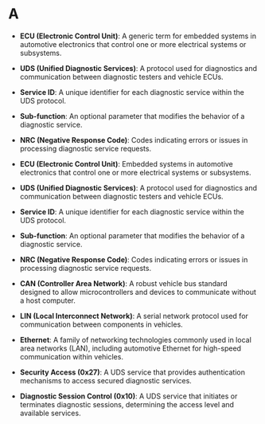 # A

- **ECU (Electronic Control Unit)**: A generic term for embedded systems in automotive electronics that control one or more electrical systems or subsystems.
- **UDS (Unified Diagnostic Services)**: A protocol used for diagnostics and communication between diagnostic testers and vehicle ECUs.
- **Service ID**: A unique identifier for each diagnostic service within the UDS protocol.
- **Sub-function**: An optional parameter that modifies the behavior of a diagnostic service.
- **NRC (Negative Response Code)**: Codes indicating errors or issues in processing diagnostic service requests.

- **ECU (Electronic Control Unit)**: Embedded systems in automotive electronics that control one or more electrical systems or subsystems.
- **UDS (Unified Diagnostic Services)**: A protocol used for diagnostics and communication between diagnostic testers and vehicle ECUs.
- **Service ID**: A unique identifier for each diagnostic service within the UDS protocol.
- **Sub-function**: An optional parameter that modifies the behavior of a diagnostic service.
- **NRC (Negative Response Code)**: Codes indicating errors or issues in processing diagnostic service requests.
- **CAN (Controller Area Network)**: A robust vehicle bus standard designed to allow microcontrollers and devices to communicate without a host computer.
- **LIN (Local Interconnect Network)**: A serial network protocol used for communication between components in vehicles.
- **Ethernet**: A family of networking technologies commonly used in local area networks (LAN), including automotive Ethernet for high-speed communication within vehicles.
- **Security Access (0x27)**: A UDS service that provides authentication mechanisms to access secured diagnostic services.
- **Diagnostic Session Control (0x10)**: A UDS service that initiates or terminates diagnostic sessions, determining the access level and available services.